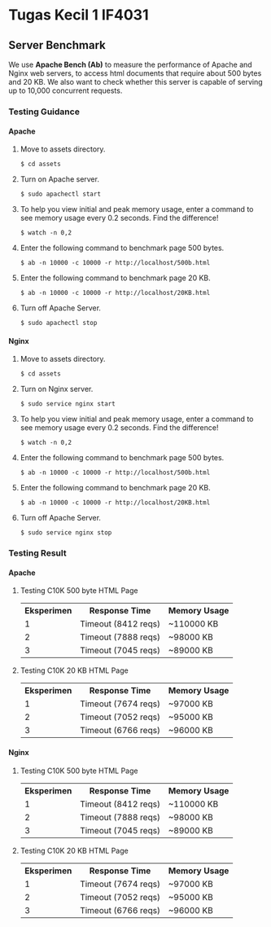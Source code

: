 # Tugas Kecil 1 IF4031


## Server Benchmark

We use <b>Apache Bench (Ab)</b> to measure the performance of Apache and Nginx web servers, to access html documents that require about 500 bytes and 20 KB. We also want to check whether this server is capable of serving up to 10,000 concurrent requests.


### Testing Guidance

#### Apache

1. Move to assets directory.
    ```shell
	$ cd assets
	```

2. Turn on Apache server.
    ```shell
	$ sudo apachectl start
	```

3. To help you view initial and peak memory usage, enter a command to see memory usage every 0.2 seconds. Find the difference!
    ```shell
	$ watch -n 0,2
	```

4. Enter the following command to benchmark page 500 bytes.
	```shell
	$ ab -n 10000 -c 10000 -r http://localhost/500b.html
	```

5. Enter the following command to benchmark page 20 KB.
	```shell
	$ ab -n 10000 -c 10000 -r http://localhost/20KB.html
	```

6. Turn off Apache Server.
    ```shell
	$ sudo apachectl stop
	```

#### Nginx

1. Move to assets directory.
    ```shell
	$ cd assets
	```

2. Turn on Nginx server.
    ```shell
	$ sudo service nginx start
	```

3. To help you view initial and peak memory usage, enter a command to see memory usage every 0.2 seconds. Find the difference!
    ```shell
	$ watch -n 0,2
	```

4. Enter the following command to benchmark page 500 bytes.
	```shell
	$ ab -n 10000 -c 10000 -r http://localhost/500b.html
	```

5. Enter the following command to benchmark page 20 KB.
	```shell
	$ ab -n 10000 -c 10000 -r http://localhost/20KB.html
	```

6. Turn off Apache Server.
    ```shell
	$ sudo service nginx stop
	```

### Testing Result

#### Apache

1. Testing C10K 500 byte HTML Page
	<table>
		<tr>
			<th>Eksperimen</th>
			<th>Response Time</th>
			<th>Memory Usage</th>
		</tr>
		<tr>
			<td>1</td>
			<td>Timeout (8412 reqs)</td>
			<td>~110000 KB</td>
		</tr>
		<tr>
			<td>2</td>
			<td>Timeout (7888 reqs)</td>
			<td>~98000 KB</td>
		</tr>
		<tr>
			<td>3</td>
			<td>Timeout (7045 reqs)</td>
			<td>~89000 KB</td>
		</tr>
	</table>

2. Testing C10K 20 KB HTML Page
	<table>
		<tr>
			<th>Eksperimen</th>
			<th>Response Time</th>
			<th>Memory Usage</th>
		</tr>
		<tr>
			<td>1</td>
			<td>Timeout (7674 reqs)</td>
			<td>~97000 KB</td>
		</tr>
		<tr>
			<td>2</td>
			<td>Timeout (7052 reqs)</td>
			<td>~95000 KB</td>
		</tr>
		<tr>
			<td>3</td>
			<td>Timeout (6766 reqs)</td>
			<td>~96000 KB</td>
		</tr>
	</table>

#### Nginx

1. Testing C10K 500 byte HTML Page
	<table>
		<tr>
			<th>Eksperimen</th>
			<th>Response Time</th>
			<th>Memory Usage</th>
		</tr>
		<tr>
			<td>1</td>
			<td>Timeout (8412 reqs)</td>
			<td>~110000 KB</td>
		</tr>
		<tr>
			<td>2</td>
			<td>Timeout (7888 reqs)</td>
			<td>~98000 KB</td>
		</tr>
		<tr>
			<td>3</td>
			<td>Timeout (7045 reqs)</td>
			<td>~89000 KB</td>
		</tr>
	</table>

2. Testing C10K 20 KB HTML Page
	<table>
		<tr>
			<th>Eksperimen</th>
			<th>Response Time</th>
			<th>Memory Usage</th>
		</tr>
		<tr>
			<td>1</td>
			<td>Timeout (7674 reqs)</td>
			<td>~97000 KB</td>
		</tr>
		<tr>
			<td>2</td>
			<td>Timeout (7052 reqs)</td>
			<td>~95000 KB</td>
		</tr>
		<tr>
			<td>3</td>
			<td>Timeout (6766 reqs)</td>
			<td>~96000 KB</td>
		</tr>
	</table>
